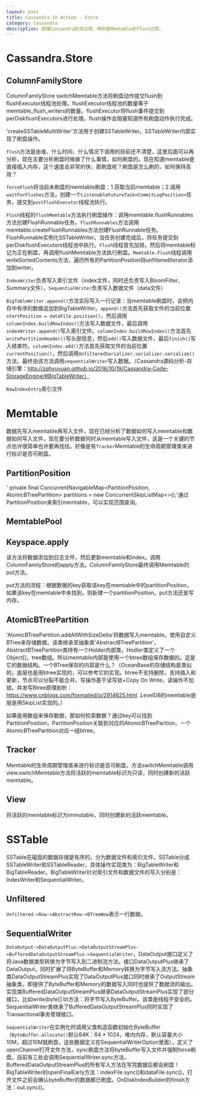 ```yaml
---
layout: post
title: Cassandra In Action - Store
category: Cassandra
description: 梳理Cassandra的写过程。特别是Memtable的flush过程。
---
```


# Cassandra.Store

## ColumnFamilyStore
ColumnFamilyStore switchMemtable方法将刷盘动作提交flush到flushExecutor线程池处理。flushExecutor线程池的数量等于memtable_flush_writers的数量。flushExecutor将flush事件提交到perDiskflushExecutors进行处理。flush操作会阻塞知道所有刷盘动作执行完成。

'createSSTableMultiWriter'方法用于创建SSTableWriter。SSTableWriter内部实现了刷盘操作。

`flush`方法是由谁、什么时间、什么情况下调用的目前还不清楚，这里后面可以再分析，现在主要分析刷盘时候做了什么事情，如何刷盘的。现在知道memtable是直接插入内存，这个速度会非常的快，那刷盘呢？刷盘是怎么刷的，如何保持高效？

`forceFlush`将当前未刷盘的memtable刷盘：1.获取当前memtable；2.调用`waitForFlushes`方法，创建一个`ListenableFutureTask<CommitLogPosition>`任务，提交到`postFlushExecutor`线程池执行。

`Flush`线程的`flushMemtable`方法执行刷盘操作：调用memtable.flushRunnables方法创建FlushRunnable任务，`flushRunnables`方法调用memtable.createFlushRunnables方法创建FlushRunnable任务。FlushRunnable实例化SSTableWriter。当任务创建完成后，将任务提交到perDiskflushExecutors线程池中执行。`Flush`线程首先加锁，然后将memtable标记为正在刷盘，再调用flushMemtable方法执行刷盘。`Memtable.Flush`线程调用writeSortedContents方法，遍历所有的PartitionPosition将unfilteredIterator添加到writer。

`IndexWriter`负责写入索引文件（index文件，同时还负责写入BloomFilter、Summary文件），`SequentialWriter`负责写入数据文件（data文件）

`BigTableWriter.append()`方法实际写入一行记录：当memtable刷盘时，会把内存中有序的数据追加到BigTableWriter。`append()`方法首先获取文件的当前位置`startPosition = dataFile.position()`，然后调用`columnIndex.buildRowIndex()`方法写入数据文件，最后调用`indexWriter.append()`写入索引文件。`columnIndex.buildRowIndex()`方法首先`writePartitionHeader()`写头部信息，然后`add()`写入数据文件，最后`finish()`写入结束符。`columnIndex.add()`方法首先获取文件的当前位置`currentPosition()`，然后调用`UnfilteredSerializer.serializer.serialize()`方法，最终由该方法调用`sequentialWriter`写入数据。（Cassandra源码分析-存储引擎：http://zqhxuyuan.github.io/2016/10/19/Cassandra-Code-StorageEngine/#BigTableWriter）

`RowIndexEntry`索引文件


# Memtable
数据先写入memtable再写入文件，现在已经分析了数据如何写入memtable和数据如何写入文件，现在要分析数据何时从memtable写入文件，这是一个关键的节点也许很简单也许要再找找。好像是有`Tracker`Memtable的生命周期管理类来进行标识是否可刷盘。

## PartitionPosition
' private final ConcurrentNavigableMap<PartitionPosition, AtomicBTreePartition> partitions = new ConcurrentSkipListMap<>();'通过PartitionPosition来索引memtable，可以实现范围查询。

## MemtablePool

## Keyspace.apply
该方法将数据添加到日志文件，然后更新memtable和index。调用ColumnFamilyStore的apply方法。ColumnFamilyStore最终调用Memtable的put方法。

put方法的流程：根据数据的key获取该key在memtable中的partitionPosition，如果该key在memtable中未找到，则新建一个partitionPosition。put方法还是写内存。

## AtomicBTreePartition
'AtomicBTreePartition.addAllWithSizeDelta'将数据写入memtable。使用自定义BTree来存储数据。该类继承至抽象类'AbstractBTreePartition'，AbstractBTreePartition类持有一个Holder内部类，Hodler类定义了一个Object[]，tree数组。所以memtable内部是使用一个btree数组保存数据的。这是它的数据结构。一个BTree保存的内容是什么？（OceanBase的存储结构是类似的，底层也是用btree实现的，可以参考它的实现。btree不支持删除，支持插入和更新，节点可以分裂不能合并。写操作基于读写锁+Copy On Write，读操作不加锁。并发写Btree原理剖析：https://www.cnblogs.com/foxmailed/p/2914625.html .LevelDB的memtable底层是用SkipList实现的。）

如果是用数组来保存数据，那如何检索数据？通过key可以找到PartitionPosition，PartitionPosition关联到对应的AtomicBTreeParition，一个AtomicBTreePartition对应一组btree。

## Tracker
Memtable的生命周期管理类来进行标识是否可刷盘，方法switchMemtable调用view.switchMemtable方法将活跃的memtable标识为只读，同时创建新的活跃memtable。

## View
将活跃的memtable标识为immutable，同时创建新的活跃memtable。



# SSTable
SSTable在磁盘的数据存储是有序的，分为数据文件和索引文件。SSTable分成SSTableWriter和SSTableReader，具体操作实现类为：BigTableWriter和BigTableReader。BigTableWriter针对索引文件和数据文件的写入分别是：IndexWriter和SequentialWriter。

## Unfiltered
`Unfiltered->Row->AbstractRow->BTreeWow`表示一行数据。

## SequentialWriter
`DataOutput->DataOutputPlus->DataOutputStreamPlus->BufferedDataOutputStreamPlus->SequentialWriter`，DataOutput接口定义了将Java数据类型转换为字节写入到二进制流方法。接口DataOutputPlus继承了DataOutput，同时扩展了将ByteBuffer和Memory转换为字节写入流方法。抽象类DataOutputStreamPlus实现了DataOutputPlus接口同时继承了OutputStream抽象类，即提供了ByteBuffer和Memory的数据写入同时也提供了数据流的输出。实现类BufferedDataOutputStreamPlus继承DataOutputStreamPlus实现了部分接口，比如write(byte[] b)方法：将字节写入ByteBuffer。该类是线程不安全的。SequentialWriter类继承了BufferedDataOutputStreamPlus同时实现了Transactional事务管理接口。

`SequentialWriter`在实例化时调用父类构造函数初始化ByteBuffer（`ByteBuffer.allocate()`默认64K：64 * 1024，堆内内存，默认容量大小10M，超过10M就刷盘，这些数据定义在SequentialWriterOption里面），定义了openChannel打开文件方法，sync刷盘方法将byteBuffer写入文件并强制force刷盘。目前有三处会调用SequentialWriter.sync方法，BufferedDataOutputStreamPlus的所有写入方法在写完数据后都会刷盘！ BigTableWriter的openFinalEarly方法：indexFile.sync()和dataFile.sync()，打开文件之前会确认byteBuffer的数据都已刷盘。OnDiskIndexBuilder的finish方法：out.sync()。